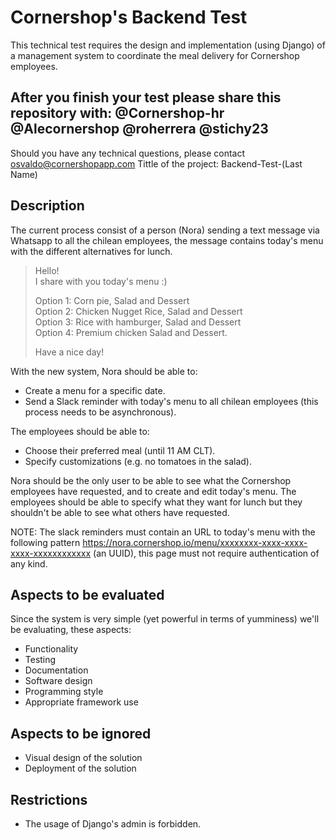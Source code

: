 # Cornershop's Backend Test 

This technical test requires the design and implementation (using Django) of a management system to coordinate the meal delivery for Cornershop employees.

## After you finish your test please share this repository with: @Cornershop-hr @Alecornershop @roherrera @stichy23

Should you have any technical questions, please contact osvaldo@cornershopapp.com
Tittle of the project: Backend-Test-(Last Name)

## Description

The current process consist of a person (Nora) sending a text message via Whatsapp to all the chilean employees, the message contains today's menu with the different alternatives for lunch. 

> Hello!  
> I share with you today's menu :)
>
> Option 1: Corn pie, Salad and Dessert  
> Option 2: Chicken Nugget Rice, Salad and Dessert  
> Option 3: Rice with hamburger, Salad and Dessert  
> Option 4: Premium chicken Salad and Dessert.
>
> Have a nice day!

With the new system, Nora should be able to:

- Create a menu for a specific date.
- Send a Slack reminder with today's menu to all chilean employees (this process needs to be asynchronous).

The employees should be able to:

- Choose their preferred meal (until 11 AM CLT).
- Specify customizations (e.g. no tomatoes in the salad).

Nora should be the only user to be able to see what the Cornershop employees have requested, and to create and edit today's menu. The employees should be able to specify what they want for lunch but they shouldn't be able to see what others have requested. 

NOTE: The slack reminders must contain an URL to today's menu with the following pattern https://nora.cornershop.io/menu/xxxxxxxx-xxxx-xxxx-xxxx-xxxxxxxxxxxx (an UUID), this page must not require authentication of any kind.

## Aspects to be evaluated

Since the system is very simple (yet powerful in terms of yumminess) we'll be evaluating, these aspects:

- Functionality
- Testing
- Documentation
- Software design
- Programming style
- Appropriate framework use

## Aspects to be ignored

- Visual design of the solution
- Deployment of the solution

## Restrictions

- The usage of Django's admin is forbidden.
